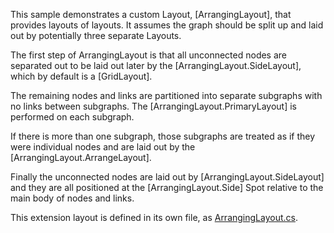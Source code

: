 This sample demonstrates a custom Layout, [ArrangingLayout], that provides layouts of layouts.
It assumes the graph should be split up and laid out by potentially three separate Layouts.

The first step of ArrangingLayout is that all unconnected nodes are separated out to be laid out later by
the [ArrangingLayout.SideLayout], which by default is a [GridLayout].

The remaining nodes and links are partitioned into separate subgraphs with no links between subgraphs.
The [ArrangingLayout.PrimaryLayout] is performed on each subgraph.

If there is more than one subgraph, those subgraphs are treated as if they were individual nodes and are
laid out by the [ArrangingLayout.ArrangeLayout].

Finally the unconnected nodes are laid out by [ArrangingLayout.SideLayout] and they are all positioned
at the [ArrangingLayout.Side] Spot relative to the main body of nodes and links.

This extension layout is defined in its own file, as [ArrangingLayout.cs](https://github.com/NorthwoodsSoftware/GoDiagram/blob/main/Extensions/Layouts/Arranging/ArrangingLayout.cs).